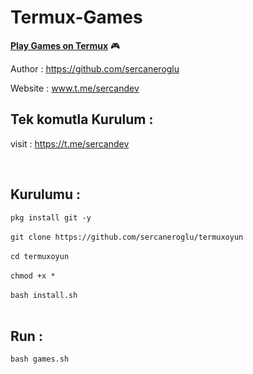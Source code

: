# Termux-Games
<strong><u>Play Games on Termux</u></strong> 🎮<br>

Author : https://github.com/sercaneroglu <br>

Website : www.t.me/sercandev <br>


## Tek komutla Kurulum :

visit : https://t.me/sercandev

<br>

## Kurulumu :

```pkg install git -y```
<br>
<br>
```git clone https://github.com/sercaneroglu/termuxoyun```
<br><br>
```cd termuxoyun```
<br><br>
```chmod +x *```
<br><br>
```bash install.sh```
<br>
<br>

## Run :

```bash games.sh```
